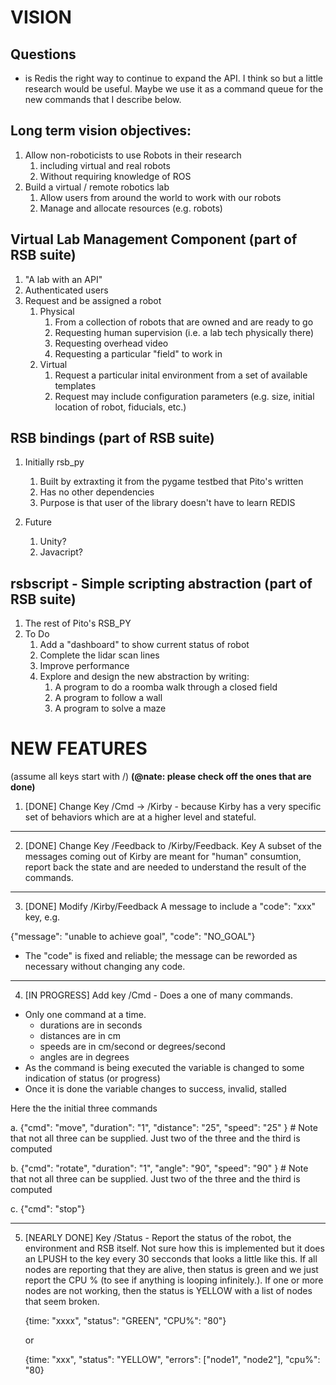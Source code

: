 # VISION

## Questions

* is Redis the right way to continue to expand the API. I think so but a little research would be useful. Maybe we use it as a command queue for the new commands that I describe below.

## Long term vision objectives:

1. Allow non-roboticists to use Robots in their research
    1. including virtual and real robots
    1. Without requiring knowledge of ROS
1. Build a virtual / remote robotics lab
    1. Allow users from around the world to work with our robots
    1. Manage and allocate resources (e.g. robots)

## Virtual Lab Management Component (part of RSB suite)

1. "A lab with an API"
1. Authenticated users
1. Request and be assigned a robot
    1. Physical
        1. From a collection of robots that are owned and are ready to go
        1. Requesting human supervision (i.e. a lab tech physically there)
        1. Requesting overhead video
        1. Requesting a particular "field" to work in
    1. Virtual
        1. Request a particular inital environment from a set of available templates
        1. Request may include configuration parameters (e.g. size, initial location of robot, fiducials, etc.)

## RSB bindings (part of RSB suite)

1. Initially rsb_py
    1. Built by extraxting it from the pygame testbed that Pito's written
    1. Has no other dependencies
    1. Purpose is that user of the library doesn't have to learn REDIS

1. Future
    1. Unity?
    1. Javacript?

## rsbscript - Simple scripting abstraction (part of RSB suite)

1. The rest of Pito's RSB_PY
1. To Do
    1. Add a "dashboard" to show current status of robot
    1. Complete the lidar scan lines
    1. Improve performance
    1. Explore and design the new abstraction by writing:
        1. A program to do a roomba walk through a closed field
        1. A program to follow a wall
        1. A program to solve a maze


# NEW FEATURES
(assume all keys start with <ns>/)
**(@nate: please check off the ones that are done)**

1. [DONE] Change Key /Cmd -> /Kirby - because Kirby has a very specific set of behaviors which are at a higher level and stateful. 

---

2. [DONE] Change Key /Feedback to /Kirby/Feedback. Key  A subset of the messages coming out of Kirby are meant for "human" consumtion, report back the state and are needed to understand the result of the commands.

---

3. [DONE] Modify /Kirby/Feedback A message to include a "code": "xxx" key, e.g.

{"message": "unable to achieve goal", "code": "NO_GOAL"}

* The "code" is fixed and reliable; the message can be reworded as necessary without changing any code.

---

4. [IN PROGRESS] Add key /Cmd - Does a one of many commands. 

* Only one command at a time.
    * durations are in seconds
    * distances are in cm
    * speeds are in cm/second or degrees/second
    * angles are in degrees
* As the command is being executed the variable is changed to some indication of status (or progress)
* Once it is done the variable changes to success, invalid, stalled

Here the the initial three commands

a. {"cmd": "move", "duration": "1", "distance": "25", "speed": "25" } # Note that not all three can be supplied. Just two of the three and the third is computed

b. {"cmd": "rotate", "duration": "1", "angle": "90", "speed": "90" } # Note that not all three can be supplied. Just two of the three and the third is computed

c. {"cmd": "stop"}

---

5. [NEARLY DONE] Key /Status - Report the status of the robot, the environment and RSB itself. Not sure how this is implemented but it does an LPUSH to the key every 30 secconds that looks a  little like this. If all nodes are reporting that they are alive, then status is green and we just report the CPU % (to see if anything is looping infinitely.). If one or more nodes are not working, then the status is YELLOW with a list of nodes that seem broken.
 
    {time: "xxxx", "status": "GREEN", "CPU%": "80"}

    or 

    {time: "xxx", "status": "YELLOW", "errors": ["node1", "node2"], "cpu%": "80}
